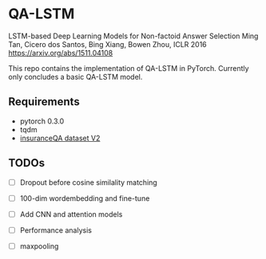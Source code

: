 # QA-LSTM

LSTM-based Deep Learning Models for Non-factoid Answer Selection
Ming Tan, Cicero dos Santos, Bing Xiang, Bowen Zhou, ICLR 2016
https://arxiv.org/abs/1511.04108

This repo contains the implementation of QA-LSTM in PyTorch. Currently only concludes a basic QA-LSTM model.


## Requirements
- pytorch 0.3.0
- tqdm
- [insuranceQA dataset V2](https://github.com/shuzi/insuranceQA/tree/master/V2)

## TODOs
- [ ] Dropout before cosine similality matching
- [ ] 100-dim wordembedding and fine-tune
- [ ] Add CNN and attention models
- [ ] Performance analysis
- [ ] maxpooling

